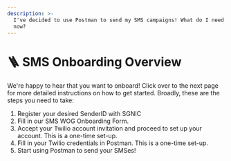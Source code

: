 ```yaml
---
description: >-
  I've decided to use Postman to send my SMS campaigns! What do I need to do
  now?
---
```


# 🪜 SMS Onboarding Overview

We're happy to hear that you want to onboard! Click over to the next page for more detailed instructions on how to get started. Broadly, these are the steps you need to take:

1. Register your desired SenderID with SGNIC
2. Fill in our SMS WOG Onboarding Form.
3. Accept your Twilio account invitation and proceed to set up your account. This is a one-time set-up.
4. Fill in your Twilio credentials in Postman. This is a one-time set-up.
5. Start using Postman to send your SMSes!

